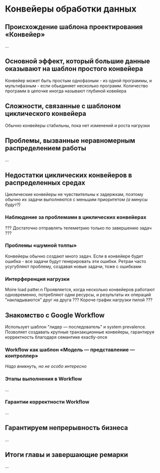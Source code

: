# Конвейеры обработки данных
## Происхождение шаблона проектирования «Конвейер»
...

## Основной эффект, который большие данные оказывают на шаблон простого конвейера
Конвейер может быть простым однофазным - из одной программы, и мультифазным - если обьединяет несколько программ. Количество программ в цепочке иногда называют глубиной ковейера

## Сложности, связанные с шаблоном циклического конвейера
Обычно конвейеры стабильны, пока нет изменений и роста нагрузки

## Проблемы, вызванные неравномерным распределением работы
...

## Недостатки циклических конвейеров в распределенных средах
Циклические конвейеры не чувствительны к задержкам, поэтому обычно их задачи выполняются с меньшим приоритетом *(а минусы будут?)*
### Наблюдение за проблемами в циклических конвейерах
??? Достаточно отправлять телеметрию только по завершению задач ???

### Проблемы «шумной толпы»
Конвейеры обычно создают много задач. Если в конвейере будет ошибка - все задачи будут генерировать эти ошибки. Ретраи часто усугубляют проблему, создавая новые задачи, тоже с ошибками

### Интерференция нагрузки
Moire load patter.n Проявляется, когда несколько конвейеров работают одновременно, потребляют одни ресурсы, и результаты их операций "накладываются" друг на друга
??? Короче график нагрузки пилой ???

## Знакомство с Google Workflow
Использует шаблон "лидер — последователь" и system prevalence. Позволяет создавать крупные транзакционные конвейеры, гарантируя корректность благодаря семантике exactly-once
### Workflow как шаблон «Модель — представление — контроллер»
*Надо вникнуть, но не особо интересно*
### Этапы выполнения в Workflow
...
### Гарантии корректности Workflow
...
## Гарантируем непрерывность бизнеса
...
## Итоги главы и завершающие ремарки
...